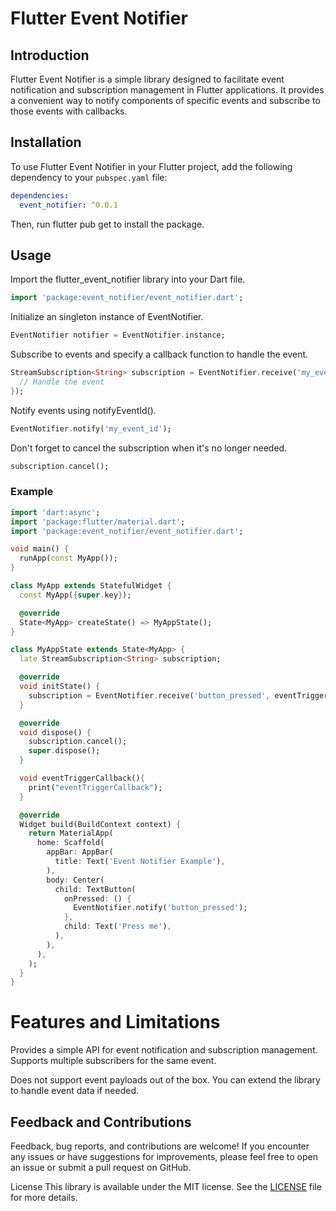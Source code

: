 # Flutter Event Notifier

## Introduction
Flutter Event Notifier is a simple library designed to facilitate event notification and subscription management in Flutter applications. It provides a convenient way to notify components of specific events and subscribe to those events with callbacks.

## Installation
To use Flutter Event Notifier in your Flutter project, add the following dependency to your `pubspec.yaml` file:

```yaml
dependencies:
  event_notifier: ^0.0.1
```

Then, run flutter pub get to install the package.


## Usage
Import the flutter_event_notifier library into your Dart file.

```dart
import 'package:event_notifier/event_notifier.dart';
```

Initialize an singleton instance of EventNotifier.
```dart
EventNotifier notifier = EventNotifier.instance;
```

Subscribe to events and specify a callback function to handle the event.
```dart
StreamSubscription<String> subscription = EventNotifier.receive('my_event_id', () {
  // Handle the event
});
```

Notify events using notifyEventId().

```dart
EventNotifier.notify('my_event_id');
```

Don't forget to cancel the subscription when it's no longer needed.
```dart
subscription.cancel();
```

### Example

```dart
import 'dart:async';
import 'package:flutter/material.dart';
import 'package:event_notifier/event_notifier.dart';

void main() {
  runApp(const MyApp());
}

class MyApp extends StatefulWidget {
  const MyApp({super.key});

  @override
  State<MyApp> createState() => MyAppState();
}

class MyAppState extends State<MyApp> {
  late StreamSubscription<String> subscription;

  @override
  void initState() {
    subscription = EventNotifier.receive('button_pressed', eventTriggerCallback);
  }

  @override
  void dispose() {
    subscription.cancel();
    super.dispose();
  }

  void eventTriggerCallback(){
    print("eventTriggerCallback");
  }

  @override
  Widget build(BuildContext context) {
    return MaterialApp(
      home: Scaffold(
        appBar: AppBar(
          title: Text('Event Notifier Example'),
        ),
        body: Center(
          child: TextButton(
            onPressed: () {
              EventNotifier.notify('button_pressed');
            },
            child: Text('Press me'),
          ),
        ),
      ),
    );
  }
}
```

# Features and Limitations
Provides a simple API for event notification and subscription management.
Supports multiple subscribers for the same event.

Does not support event payloads out of the box. You can extend the library to handle event data if needed.
## Feedback and Contributions
Feedback, bug reports, and contributions are welcome! 
If you encounter any issues or have suggestions for improvements, please feel free to open an issue or submit a pull request on GitHub.

License
This library is available under the MIT license. See the [LICENSE](LICENSE) file for more details.